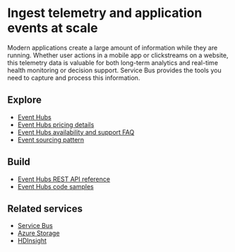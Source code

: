 <properties 
	pageTitle="Ingest Telemetry and Application Events at Scale | Microsoft Azure" 
	description="Learn how to ingest telemetry and application events at scale across your business solutions." 
	services="event-hubs,service-bus" 
	documentationCenter=".net" 
	authors="sethmanheim" 
	manager="timlt" 
	editor=""/>

<tags 
	ms.service="event-hubs" 
	ms.workload="tbd" 
	ms.tgt_pltfrm="na" 
	ms.devlang="multiple" 
	ms.topic="article" 
	ms.date="10/06/2015" 
	ms.author="sethm"/>

# Ingest telemetry and application events at scale
 
Modern applications create a large amount of information while they are running. Whether user actions in a mobile app or clickstreams on a website, this telemetry data is valuable for both long-term analytics and real-time health monitoring or decision support. Service Bus provides the tools you need to capture and process this information.


## Explore
- [Event Hubs](event-hubs-overview.md)
- [Event Hubs pricing details](http://azure.microsoft.com/pricing/details/event-hubs/)
- [Event Hubs availability and support FAQ](event-hubs-availability-and-support-faq.md)
- [Event sourcing pattern](http://msdn.microsoft.com/library/dn589792.aspx)
 
## Build
- [Event Hubs REST API reference](https://msdn.microsoft.com/library/azure/dn790674.aspx)
- [Event Hubs code samples](https://code.msdn.microsoft.com/site/search?query=event%20hubs&f%5B0%5D.Value=event%20hubs&f%5B0%5D.Type=SearchText&ac=5)
 
## Related services
- [Service Bus](http://azure.microsoft.com/services/service-bus/)
- [Azure Storage](http://azure.microsoft.com/services/storage/)
- [HDInsight](http://azure.microsoft.com/services/hdinsight/)
 